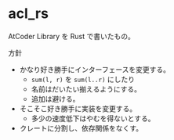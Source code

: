 # acl_rs

AtCoder Library を Rust で書いたもの。

方針
- かなり好き勝手にインターフェースを変更する。
  - `sum(l, r)` を `sum(l..r)` にしたり
  - 名前はだいたい揃えるようにする。
  - 追加は避ける。
- そこそこ好き勝手に実装を変更する。
  - 多少の速度低下はやむを得ないとする。
- クレートに分割し、依存関係をなくす。
